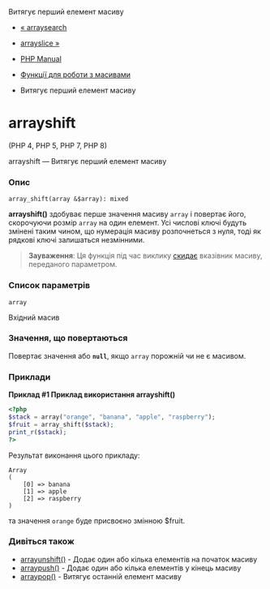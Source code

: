 Витягує перший елемент масиву

-   [« arraysearch](function.array-search.html)
    
-   [arrayslice »](function.array-slice.html)
    
-   [PHP Manual](index.md)
    
-   [Функції для роботи з масивами](ref.array.md)
    
-   Витягує перший елемент масиву
    

# arrayshift

(PHP 4, PHP 5, PHP 7, PHP 8)

arrayshift — Витягує перший елемент масиву

### Опис

```methodsynopsis
array_shift(array &$array): mixed
```

**arrayshift()** здобуває перше значення масиву `array` і повертає його, скорочуючи розмір `array` на один елемент. Усі числові ключі будуть змінені таким чином, що нумерація масиву розпочнеться з нуля, тоді як рядкові ключі залишаться незмінними.

> **Зауваження**: Ця функція під час виклику [скидає](function.reset.md) вказівник масиву, переданого параметром.

### Список параметрів

`array`

Вхідний масив

### Значення, що повертаються

Повертає значення або **`null`**, якщо `array` порожній чи не є масивом.

### Приклади

**Приклад #1 Приклад використання **arrayshift()****

```php
<?php
$stack = array("orange", "banana", "apple", "raspberry");
$fruit = array_shift($stack);
print_r($stack);
?>
```

Результат виконання цього прикладу:

```
Array
(
    [0] => banana
    [1] => apple
    [2] => raspberry
)
```

та значення `orange` буде присвоєно змінною $fruit.

### Дивіться також

-   [arrayunshift()](function.array-unshift.html) - Додає один або кілька елементів на початок масиву
-   [arraypush()](function.array-push.html) - Додає один або кілька елементів у кінець масиву
-   [arraypop()](function.array-pop.html) - Витягує останній елемент масиву